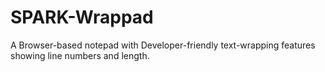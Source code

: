 # SPARK-Wrappad
A Browser-based notepad with Developer-friendly text-wrapping features showing line numbers and length.
